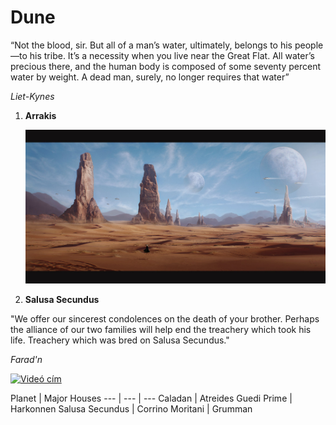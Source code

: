# Dune

“Not the blood, sir. But all of a man’s water, ultimately, belongs to his people—to his tribe. It’s a necessity when you live near the Great Flat. All water’s precious there, and the human body is composed of some seventy percent water by weight. A dead man, surely, no longer requires that water”

_Liet-Kynes_

1. **Arrakis**

   ![arrakis](https://github.com/jakobszengabor/dune_git/blob/d904af5563d7d7b6d98fc094e5c5868610ff789c/images/arrakis_planet.jpg "Arrakis")

2. **Salusa Secundus**

"We offer our sincerest condolences on the death of your brother. Perhaps the alliance of our two families will help end the treachery which took his life. Treachery which was bred on Salusa Secundus."

_Farad'n_

[![Videó cím](https://img.youtube.com/vi/qWK3nkJhneE/0.jpg)](https://www.youtube.com/watch?v=qWK3nkJhneE)


Planet | Major Houses 
--- | --- | ---
Caladan | Atreides
Guedi Prime | Harkonnen
Salusa Secundus | Corrino
Moritani | Grumman

